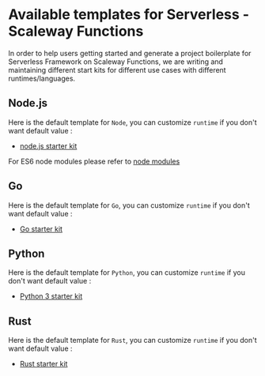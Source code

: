 # Available templates for Serverless - Scaleway Functions

In order to help users getting started and generate a project boilerplate for Serverless Framework on Scaleway Functions, we are writing and maintaining different start kits for different use cases with different runtimes/languages.

## Node.js

Here is the default template for `Node`, you can customize `runtime` if you don't want default value :

- [node.js starter kit](../examples/nodejs)

For ES6 node modules please refer to [node modules](../examples/nodejs-es-modules)

## Go

Here is the default template for `Go`, you can customize `runtime` if you don't want default value :

- [Go starter kit](../examples/go)

## Python

Here is the default template for `Python`, you can customize `runtime` if you don't want default value :

- [Python 3 starter kit](../examples/python3)

## Rust

Here is the default template for `Rust`, you can customize `runtime` if you don't want default value :

- [Rust starter kit](../examples/rust)
